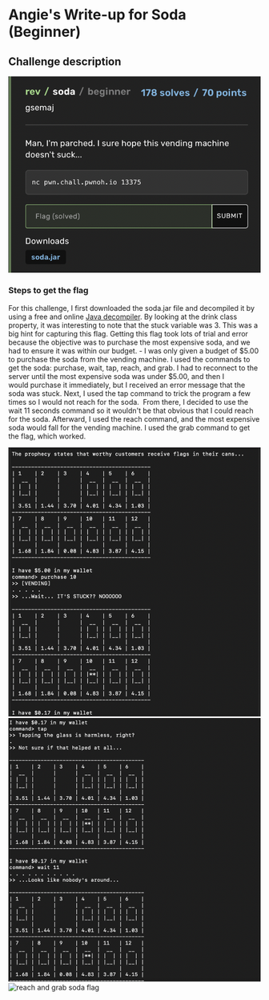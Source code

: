 <h1> Angie's Write-up for Soda (Beginner) </h1>

<h2>Challenge description</h2>

<img width="700" alt="reverse engineering challenge" src="https://github.com/angietechcafe/CTFWriteUps/blob/main/BuckeyeCTF/Soda%20description.png?raw=true">

<h3>Steps to get the flag</h3>
<p>For this challenge, I first downloaded the soda.jar file and decompiled it by using a free and online <a href="http://www.javadecompilers.com">Java decompiler</a>. By looking at the drink class property, it was interesting to note that the stuck variable was 3. This was a big hint for capturing this flag. Getting this flag took lots of trial and error because the objective was to purchase the most expensive soda, and we had to ensure it was within our budget. - I was only given a budget of $5.00 to purchase the soda from the vending machine. I used the commands to get the soda: purchase, wait, tap, reach, and grab. I had to reconnect to the server until the most expensive soda was under $5.00, and then I would purchase it immediately, 
  but I received an error message that the soda was stuck. Next, I used the tap command to trick the program a few times so I would not reach for the soda.  From there, I decided to use the wait 11 seconds command so it wouldn't be that obvious that I could reach for the soda. 
  Afterward, I used the reach command, and the most expensive soda would fall for the vending machine. 
  I used the grab command to get the flag, which worked. <p>
  
<img width="700" alt="purchase soda" src="https://github.com/angietechcafe/CTFWriteUps/blob/main/BuckeyeCTF/Purchase.png?raw=true">
<img width="700" alt="tap and wait 11" src="https://github.com/angietechcafe/CTFWriteUps/blob/main/BuckeyeCTF/tap%20and%20wait%2011.png?raw=true">
<img width="700" alt="reach and grab soda flag" src="#">
